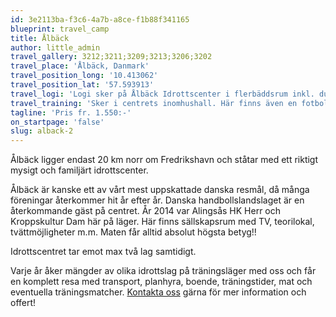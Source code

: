 ```yaml
---
id: 3e2113ba-f3c6-4a7b-a8ce-f1b88f341165
blueprint: travel_camp
title: Ålbäck
author: little_admin
travel_gallery: 3212;3211;3209;3213;3206;3202
travel_place: 'Ålbäck, Danmark'
travel_position_long: '10.413062'
travel_position_lat: '57.593913'
travel_logi: 'Logi sker på Ålbäck Idrottscenter i flerbäddsrum inkl. dusch/WC eller i korridoren. Ledare får eget rum.'
travel_training: 'Sker i centrets inomhushall. Här finns även en fotbollsplan alldeles utanför och ett enklare gym.'
tagline: 'Pris fr. 1.550:-'
on_startpage: 'false'
slug: alback-2
---
```

<p>Ålbäck ligger endast 20 km norr om Fredrikshavn och ståtar med ett riktigt mysigt och familjärt idrottscenter.</p>
<p>Ålbäck är kanske ett av vårt mest uppskattade danska resmål, då många föreningar återkommer hit år efter år. Danska handbollslandslaget är en återkommande gäst på centret. År 2014 var Alingsås HK Herr och Kroppskultur Dam här på läger. Här finns sällskapsrum med TV, teorilokal, tvättmöjligheter m.m. Maten får alltid absolut högsta betyg!!</p>
<p>Idrottscentret tar emot max två lag samtidigt.</p>
<p>Varje år åker mängder av olika idrottslag på träningsläger med oss och får en komplett resa med transport, planhyra, boende, träningstider, mat och eventuella träningsmatcher. <a href="https://olka.se/traningslager/handboll/danmark/alback-2/#booking">Kontakta oss</a> gärna för mer information och offert!</p>
